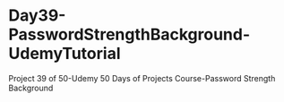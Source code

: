 # Day39-PasswordStrengthBackground-UdemyTutorial
Project 39 of 50-Udemy 50 Days of Projects Course-Password Strength Background
